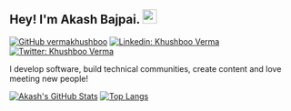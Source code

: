 ## Hey! I'm Akash Bajpai. <img src="https://media.giphy.com/media/hvRJCLFzcasrR4ia7z/giphy.gif" width="25px">

[![GitHub vermakhushboo](https://img.shields.io/github/followers/akash-268?label=follow&style=social)](https://github.com/akash-268)
[![Linkedin: Khushboo Verma](https://img.shields.io/badge/-akkash-bajpai-b439491b9-blue?style=flat-square&logo=Linkedin&logoColor=white&link=https://www.linkedin.com/in/verma-khushboo/)](https://www.linkedin.com/in/akash-bajpai-b439491b9/)
[![Twitter: Khushboo Verma](https://img.shields.io/twitter/follow/akashbajpai268?style=social)](https://twitter.com/akashbajpai268)
  
I develop software, build technical communities, create content and love meeting new people!


[![Akash's GitHub Stats](https://github-readme-stats.vercel.app/api?username=akash-268&hide=issues&count_private=true&show_icons=true&theme=calm)](https://github.com/akash-268/github-readme-stats)
[![Top Langs](https://github-readme-stats.vercel.app/api/top-langs/?username=akash-268&layout=compact&theme=calm)](https://github.com/akash-268/github-readme-stats)




<!--
**vermakhushboo/vermakhushboo** is a ✨ _special_ ✨ repository because its `README.md` (this file) appears on your GitHub profile.

Here are some ideas to get you started:

- 🔭 I’m currently working on ...
- 🌱 I’m currently learning ...
- 👯 I’m looking to collaborate on ...
- 🤔 I’m looking for help with ...
- 💬 Ask me about ...
- 📫 How to reach me: ...
- 😄 Pronouns: ...
- ⚡ Fun fact: ...
-->

